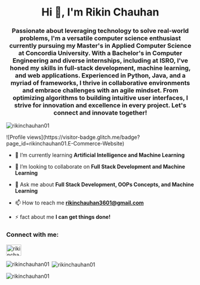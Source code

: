 <h1 align="center">Hi 👋, I'm Rikin Chauhan</h1>
<h3 align="center">Passionate about leveraging technology to solve real-world problems, I'm a versatile computer science enthusiast currently pursuing my Master's in Applied Computer Science at Concordia University. With a Bachelor's in Computer Engineering and diverse internships, including at ISRO, I've honed my skills in full-stack development, machine learning, and web applications. Experienced in Python, Java, and a myriad of frameworks, I thrive in collaborative environments and embrace challenges with an agile mindset. From optimizing algorithms to building intuitive user interfaces, I strive for innovation and excellence in every project. Let's connect and innovate together!</h3>

<p align="left"> <img src="https://komarev.com/ghpvc/?username=rikinchauhan01&label=Profile%20views&color=0e75b6&style=flat" alt="rikinchauhan01" /> </p>
![Profile views](https://visitor-badge.glitch.me/badge?page_id=rikinchauhan01.E-Commerce-Website)



- 🌱 I’m currently learning **Artificial Intelligence and Machine Learning**

- 👯 I’m looking to collaborate on **Full Stack Development and Machine Learning**

- 💬 Ask me about **Full Stack Development, OOPs Concepts, and Machine Learning**

- 📫 How to reach me **rikinchauhan3601@gmail.com**

- ⚡ fact about me **I can get things done!**

<h3 align="left">Connect with me:</h3>
<p align="left">
<a href="https://linkedin.com/in/rikinchauhan" target="blank"><img align="center" src="https://raw.githubusercontent.com/rahuldkjain/github-profile-readme-generator/master/src/images/icons/Social/linked-in-alt.svg" alt="rikinchauhan" height="30" width="40" /></a>
</p>

<p><img align="left" src="https://github-readme-stats.vercel.app/api/top-langs?username=rikinchauhan01&show_icons=true&locale=en&layout=compact" alt="rikinchauhan01" /></p>

<p>&nbsp;<img align="center" src="https://github-readme-stats.vercel.app/api?username=rikinchauhan01&show_icons=true&locale=en" alt="rikinchauhan01" /></p>

<p><img align="center" src="https://github-readme-streak-stats.herokuapp.com/?user=rikinchauhan01&" alt="rikinchauhan01" /></p>

